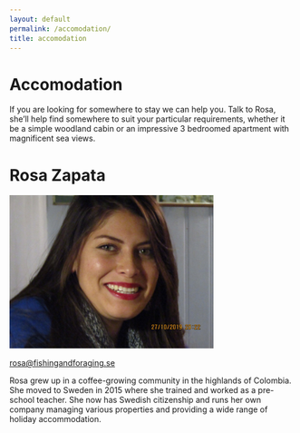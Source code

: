 ```yaml
---
layout: default
permalink: /accomodation/
title: accomodation
---
```


# Accomodation

If you are looking for somewhere to stay we can help you.
Talk to Rosa, she’ll help find somewhere to suit your particular requirements, whether it be a simple woodland cabin or an impressive 3 bedroomed apartment with magnificent sea views.

# Rosa Zapata

<img src="/assets/images/rosa.jpg" style="width: 360px;"/>

<rosa@fishingandforaging.se>

Rosa grew up in a coffee-growing community in the highlands of Colombia. 
She moved to Sweden in 2015 where she trained and worked as a pre-school teacher. She now has Swedish citizenship and runs her own company managing various properties and providing a wide range of holiday accommodation.